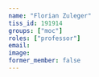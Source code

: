 ```yaml
---
name: "Florian Zuleger"
tiss_id: 191914
groups: ["moc"]
roles: ["professor"]
email:
image:
former_member: false
---
```


<!--
Your custom content goes here.
-->